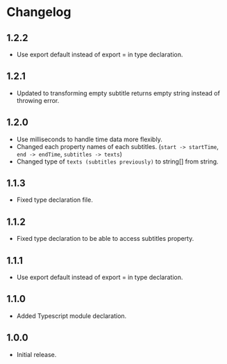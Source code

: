 # Changelog

## 1.2.2

* Use export default instead of export = in type declaration.

## 1.2.1

* Updated to transforming empty subtitle returns empty string instead of throwing error.

## 1.2.0

* Use milliseconds to handle time data more flexibly.
* Changed each property names of each subtitles. (`start -> startTime`, `end -> endTime`, `subtitles -> texts`)
* Changed type of `texts (subtitles previously)` to string[] from string.

## 1.1.3

* Fixed type declaration file.

## 1.1.2

* Fixed type declaration to be able to access subtitles property.

## 1.1.1

* Use export default instead of export = in type declaration.

## 1.1.0

* Added Typescript module declaration.

## 1.0.0

* Initial release.